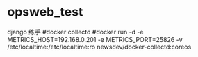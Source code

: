 # opsweb_test
django 练手
#docker collectd
#docker run -d -e METRICS_HOST=192.168.0.201 -e METRICS_PORT=25826 -v /etc/localtime:/etc/localtime:ro newsdev/docker-collectd:coreos